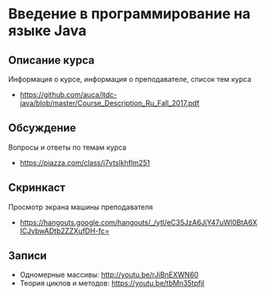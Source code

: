 # Введение в программирование на языке Java

## Описание курса

Информация о курсе, информация о преподавателе, список тем курса

* <https://github.com/auca/itdc-java/blob/master/Course_Description_Ru_Fall_2017.pdf>

## Обсуждение

Вопросы и ответы по темам курса

* <https://piazza.com/class/j7vtslkhflm251>

## Скринкаст

Просмотр экрана машины преподавателя

* <https://hangouts.google.com/hangouts/_/ytl/eC35JzA6JjY47uWl0BtA6XICJvbwADtb2ZZXufDH-fc=>

## Записи

* Одномерные массивы: <http://youtu.be/rJiBnEXWN60>
* Теория циклов и методов: <https://youtu.be/tbMn35tpfjI>
